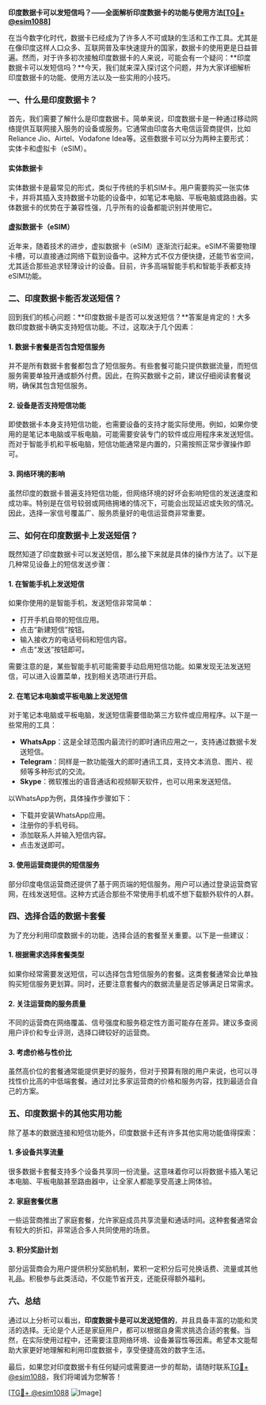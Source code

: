 **印度数据卡可以发短信吗？——全面解析印度数据卡的功能与使用方法[[TG💪+ @esim1088](https://t.me/s/esim1088)]**

在当今数字化时代，数据卡已经成为了许多人不可或缺的生活和工作工具。尤其是在像印度这样人口众多、互联网普及率快速提升的国家，数据卡的使用更是日益普遍。然而，对于许多初次接触印度数据卡的人来说，可能会有一个疑问：**印度数据卡可以发短信吗？**今天，我们就来深入探讨这个问题，并为大家详细解析印度数据卡的功能、使用方法以及一些实用的小技巧。

### 一、什么是印度数据卡？

首先，我们需要了解什么是印度数据卡。简单来说，印度数据卡是一种通过移动网络提供互联网接入服务的设备或服务。它通常由印度各大电信运营商提供，比如Reliance Jio、Airtel、Vodafone Idea等。这些数据卡可以分为两种主要形式：实体卡和虚拟卡（eSIM）。

#### 实体数据卡
实体数据卡是最常见的形式，类似于传统的手机SIM卡。用户需要购买一张实体卡，并将其插入支持数据卡功能的设备中，如笔记本电脑、平板电脑或路由器。实体数据卡的优势在于兼容性强，几乎所有的设备都能识别并使用它。

#### 虚拟数据卡（eSIM）
近年来，随着技术的进步，虚拟数据卡（eSIM）逐渐流行起来。eSIM不需要物理卡槽，可以直接通过网络下载到设备中。这种方式不仅方便快捷，还能节省空间，尤其适合那些追求轻薄设计的设备。目前，许多高端智能手机和智能手表都支持eSIM功能。

### 二、印度数据卡能否发送短信？

回到我们的核心问题：**印度数据卡是否可以发送短信？**答案是肯定的！大多数印度数据卡确实支持短信功能。不过，这取决于几个因素：

#### 1. 数据卡套餐是否包含短信服务
并不是所有数据卡套餐都包含了短信服务。有些套餐可能只提供数据流量，而短信服务需要单独开通或额外付费。因此，在购买数据卡之前，建议仔细阅读套餐说明，确保其包含短信服务。

#### 2. 设备是否支持短信功能
即使数据卡本身支持短信功能，也需要设备的支持才能实际使用。例如，如果你使用的是笔记本电脑或平板电脑，可能需要安装专门的软件或应用程序来发送短信。而对于智能手机和平板电脑，短信功能通常是内置的，只需按照正常步骤操作即可。

#### 3. 网络环境的影响
虽然印度的数据卡普遍支持短信功能，但网络环境的好坏会影响短信的发送速度和成功率。特别是在信号较弱或网络拥堵的情况下，可能会出现延迟或失败的情况。因此，选择一家信号覆盖广、服务质量好的电信运营商非常重要。

### 三、如何在印度数据卡上发送短信？

既然知道了印度数据卡可以发送短信，那么接下来就是具体的操作方法了。以下是几种常见设备上的短信发送步骤：

#### 1. 在智能手机上发送短信
如果你使用的是智能手机，发送短信非常简单：
- 打开手机自带的短信应用。
- 点击“新建短信”按钮。
- 输入接收方的电话号码和短信内容。
- 点击“发送”按钮即可。

需要注意的是，某些智能手机可能需要手动启用短信功能。如果发现无法发送短信，可以进入设置菜单，找到相关选项进行开启。

#### 2. 在笔记本电脑或平板电脑上发送短信
对于笔记本电脑或平板电脑，发送短信需要借助第三方软件或应用程序。以下是一些常用的工具：
- **WhatsApp**：这是全球范围内最流行的即时通讯应用之一，支持通过数据卡发送短信。
- **Telegram**：同样是一款功能强大的即时通讯工具，支持文本消息、图片、视频等多种形式的交流。
- **Skype**：微软推出的语音通话和视频聊天软件，也可以用来发送短信。

以WhatsApp为例，具体操作步骤如下：
- 下载并安装WhatsApp应用。
- 注册你的手机号码。
- 添加联系人并输入短信内容。
- 点击发送即可。

#### 3. 使用运营商提供的短信服务
部分印度电信运营商还提供了基于网页端的短信服务。用户可以通过登录运营商官网，在线发送短信。这种方式适合那些不常使用手机或不想下载额外软件的人群。

### 四、选择合适的数据卡套餐

为了充分利用印度数据卡的功能，选择合适的套餐至关重要。以下是一些建议：

#### 1. 根据需求选择套餐类型
如果你经常需要发送短信，可以选择包含短信服务的套餐。这类套餐通常会比单独购买短信服务更划算。同时，还要注意套餐内的数据流量是否足够满足日常需求。

#### 2. 关注运营商的服务质量
不同的运营商在网络覆盖、信号强度和服务稳定性方面可能存在差异。建议多查阅用户评价和专业评测，选择口碑较好的运营商。

#### 3. 考虑价格与性价比
虽然高价位的套餐通常能提供更好的服务，但对于预算有限的用户来说，也可以寻找性价比高的中低端套餐。通过对比多家运营商的价格和服务内容，找到最适合自己的方案。

### 五、印度数据卡的其他实用功能

除了基本的数据连接和短信功能外，印度数据卡还有许多其他实用功能值得探索：

#### 1. 多设备共享流量
很多数据卡套餐支持多个设备共享同一份流量。这意味着你可以将数据卡插入笔记本电脑、平板电脑甚至路由器中，让全家人都能享受高速上网体验。

#### 2. 家庭套餐优惠
一些运营商推出了家庭套餐，允许家庭成员共享流量和通话时间。这种套餐通常会有较大的折扣，非常适合多人共同使用的场景。

#### 3. 积分奖励计划
部分运营商会为用户提供积分奖励机制，累积一定积分后可兑换话费、流量或其他礼品。积极参与此类活动，不仅能节省开支，还能获得额外福利。

### 六、总结

通过以上分析可以看出，**印度数据卡是可以发送短信的**，并且具备丰富的功能和灵活的选择。无论是个人还是家庭用户，都可以根据自身需求挑选合适的套餐。当然，在实际使用过程中，还需要注意网络环境、设备兼容性等因素。希望本文能帮助大家更好地理解和利用印度数据卡，享受便捷高效的数字生活。

最后，如果您对印度数据卡有任何疑问或需要进一步的帮助，请随时联系[TG💪+ @esim1088](https://t.me/s/esim1088)，我们将竭诚为您解答！

[[TG💪+ @esim1088](https://t.me/s/esim1088) ![Image](https://i.postimg.cc/4NQfJmqS/Snipaste-2025-05-13-00-14-12.png)]